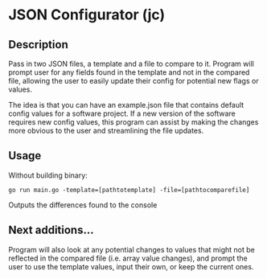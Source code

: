 # JSON Configurator (jc)

## Description
Pass in two JSON files, a template and a file to compare to it.  Program will prompt user for any fields found in the template and not in the compared file, allowing the user to easily update their config for potential new flags or values.  

The idea is that you can have an example.json file that contains default config values for a software project.  If a new version of the software requires new config values, this program can assist by making the changes more obvious to the user and streamlining the file updates.

## Usage
Without building binary:
```
go run main.go -template=[pathtotemplate] -file=[pathtocomparefile]
```

Outputs the differences found to the console


## Next additions...
Program will also look at any potential changes to values that might not be reflected in the compared file (i.e. array value changes), and prompt the user to use the template values, input their own, or keep the current ones.  
